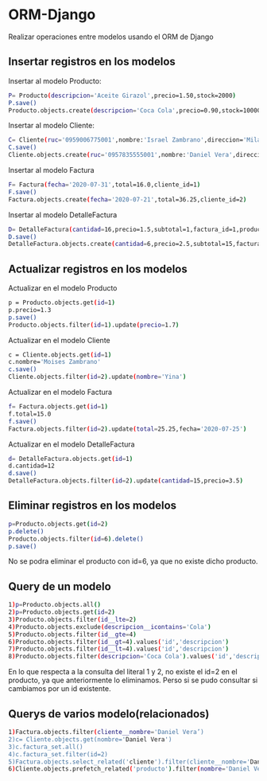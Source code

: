 # ORM-Django
Realizar operaciones entre modelos usando el ORM de Django
## Insertar registros en los modelos
Insertar al modelo Producto:
```bash
P= Producto(descripcion='Aceite Girazol',precio=1.50,stock=2000)
P.save()
Producto.objects.create(descripcion='Coca Cola',precio=0.90,stock=10000)
```
Insertar al modelo Cliente:
```bash
C= Cliente(ruc='0959006775001',nombre:'Israel Zambrano',direccion='Milagro')
C.save()
Cliente.objects.create(ruc='0957835555001',nombre:'Daniel Vera',direccion='Guayaquil')
```
Insertar al modelo Factura
```bash
F= Factura(fecha='2020-07-31',total=16.0,cliente_id=1)
F.save()
Factura.objects.create(fecha='2020-07-21',total=36.25,cliente_id=2)
```
Insertar al modelo DetalleFactura
```bash
D= DetalleFactura(cantidad=16,precio=1.5,subtotal=1,factura_id=1,producto_id=1)
D.save()
DetalleFactura.objects.create(cantidad=6,precio=2.5,subtotal=15,factura_id=2,producto_id=2)
```
## Actualizar registros en los modelos
Actualizar en el modelo Producto
```bash
p = Producto.objects.get(id=1) 
p.precio=1.3
p.save()
Producto.objects.filter(id=1).update(precio=1.7)
```
Actualizar en el modelo Cliente
```bash
c = Cliente.objects.get(id=1)
c.nombre='Moises Zambrano'
c.save()
Cliente.objects.filter(id=2).update(nombre='Yina')
```
Actualizar en el modelo Factura
```bash
f= Factura.objects.get(id=1)
f.total=15.0
f.save()
Factura.objects.filter(id=2).update(total=25.25,fecha='2020-07-25')
```
Actualizar en el modelo DetalleFactura
```bash
d= DetalleFactura.objects.get(id=1)
d.cantidad=12
d.save()
DetalleFactura.objects.filter(id=2).update(cantidad=15,precio=3.5)
```
## Eliminar registros en los modelos
```bash
p=Producto.objects.get(id=2)
p.delete()
Producto.objects.filter(id=6).delete()
p.save()
```
No se podra eliminar el producto con id=6, ya que no existe dicho producto.
## Query de un modelo
```bash
1)p=Producto.objects.all()
2)p=Producto.objects.get(id=2)
3)Producto.objects.filter(id__lte=2)
4)Producto.objects.exclude(descripcion__icontains='Cola')
5)Producto.objects.filter(id__gte=4)
6)Producto.objects.filter(id__gt=4).values('id','descripcion')
7)Producto.objects.filter(id__lt=4).values('id','descripcion')
8)Producto.objects.filter(descripcion='Coca Cola').values('id','descripcion')
```
En lo que respecta a la consulta del literal 1 y 2, no existe el id=2 en el producto, ya que anteriormente lo eliminamos. Perso si se pudo consultar si cambiamos por un id existente.
## Querys de varios modelo(relacionados)
```bash
1)Factura.objects.filter(cliente__nombre='Daniel Vera’)
2)c= Cliente.objects.get(nombre='Daniel Vera')
3)c.factura_set.all() 
4)c.factura_set.filter(id=2)
5)Factura.objects.select_related('cliente').filter(cliente__nombre='Daniel Vera’)
6)Cliente.objects.prefetch_related('producto').filter(nombre='Daniel Vera').values('nombre','producto__descripcion')
```
